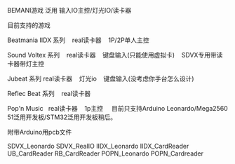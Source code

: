 BEMANI游戏 泛用 输入IO主控/灯光IO/读卡器

目前支持的游戏

  Beatmania IIDX 系列
    real读卡器
    1P/2P单人主控
    
  Sound Voltex 系列
    real读卡器
    键盘输入(只能使用虚拟卡)
    SDVX专用带读卡器带灯主控
    
  Jubeat 系列
    real读卡器
    灯光io
    键盘输入(没考虑你手台怎么设计)
    
  Reflec Beat 系列
    real读卡器
    
  Pop'n Music
    real读卡器
    1p主控
    
目前只支持Arduino Leonardo/Mega2560
51泛用开发板/STM32泛用开发板稍后。 

附带Arduino用pcb文件

SDVX_Leonardo
SDVX_RealIO
IIDX_Leonardo
IIDX_CardReader
UB_CardReader
RB_CardReader
POPN_Leonardo
POPN_Cardreader
